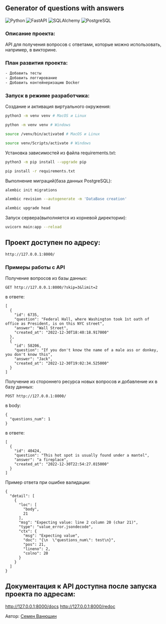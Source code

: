 ## Generator of questions with answers
![Python](https://img.shields.io/badge/Python-3.10.9-green)
![FastAPI](https://img.shields.io/badge/FastAPI-0.95.2-green)
![SQLAlchemy](https://img.shields.io/badge/SQLAlchemy-2.0.14-red)
![PostgreSQL](https://img.shields.io/badge/PostgreSQL-15.3-blue)

### Описание проекта:
API для получения вопросов с ответами, которые можно использовать, например, в викторине.

### План развития проекта:

```bash
- Добавить тесты
- Добавить логгирование
- Добавить контейнеризацию Docker
```

### Запуск в режиме разработчика:

Создание и активация виртуального окружения:
```bash
python3 -m venv venv # MacOS и Linux
```
```bash
python -m venv venv # Windows
```
```bash
source /venv/bin/activated # MacOS и Linux
```
```bash
source venv/Scripts/activate # Windows
```
Установка зависимостей из файла requirements.txt:
```bash
python3 -m pip install --upgrade pip
```
```bash
pip install -r requirements.txt
```
Выполнение миграций(база данных PostgreSQL):
```bash
alembic init migrations
```
```bash
alembic revision --autogenerate -m 'DataBase creation'
```
```bash
alembic upgrade head
```
Запуск сервера(выполняется из корневой директории):
```bash
uvicorn main:app --reload
```

## Проект доступен по адресу:

```bash
http://127.0.0.1:8000/
```

### Примеры работы с API

Получение вопросов из базы данных:

```
GET http://127.0.0.1:8000/?skip=3&limit=2
```

в ответе:
```
[
  {
    "id": 6735,
    "question": "Federal Hall, where Washington took 1st oath of office as President, is on this NYC street",
    "answer": "Wall Street",
    "created_at": "2022-12-30T18:40:18.917000"
  },
  {
    "id": 58206,
    "question": "If you don't know the name of a male ass or donkey, you don't know this",
    "answer": "Jack",
    "created_at": "2022-12-30T19:02:34.525000"
  }
]
```

Получение из стороннего ресурса новых вопросов и добавление их в базу данных:

```
POST http://127.0.0.1:8000/
```

в body:
```
{
  "questions_num": 1
}
```

в ответе:
```
[
  {
    "id": 40424,
    "question": "This hot spot is usually found under a mantel",
    "answer": "a fireplace",
    "created_at": "2022-12-30T22:54:27.015000"
  }
]
```

Пример ответа при ошибке валидации:

```
{
  "detail": [
    {
      "loc": [
        "body",
        21
      ],
      "msg": "Expecting value: line 2 column 20 (char 21)",
      "type": "value_error.jsondecode",
      "ctx": {
        "msg": "Expecting value",
        "doc": "{\n  \"questions_num\": test\n}",
        "pos": 21,
        "lineno": 2,
        "colno": 20
      }
    }
  ]
}
```

## Документация к API доступна после запуска проекта по адресам:

http://127.0.0.1:8000/docs
http://127.0.0.1:8000/redoc


Автор: [Семен Ванюшин](https://github.com/semenvanyushin)
